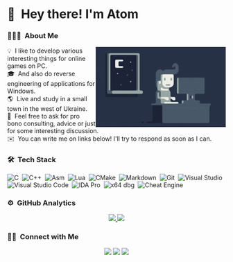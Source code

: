 # 👋 &nbsp;Hey there! I'm Atom


### 👨🏻‍💻 &nbsp;About Me

<img alt="Night Coding" src="https://raw.githubusercontent.com/AVS1508/AVS1508/master/assets/Night-Coding.gif" align="right"/>

💡 &nbsp;I like to develop various interesting things for online games on PC.\
🎓 &nbsp;And also do reverse engineering of applications for Windows.\
🌎 &nbsp;Live and study in a small town in the west of Ukraine.\
💬 &nbsp;Feel free to ask for pro bono consulting, advice or just for some interesting discussion.\
✉️ &nbsp;You can write me on links below! I'll try to respond as soon as I can.


### 🛠 &nbsp;Tech Stack

![C](https://img.shields.io/badge/-C-05122A?style=flat&logo=C&logoColor=A8B9CC)&nbsp;
![C++](https://img.shields.io/badge/-C++-05122A?style=flat&logo=C%2B%2B&logoColor=00599C)&nbsp;
![Asm](https://img.shields.io/badge/-Asm-05122A?style=flat&logo=Intel&logoColor=00599C)&nbsp;
![Lua](https://img.shields.io/badge/-Lua-05122A?style=flat&logo=Lua&logoColor=00599C)&nbsp;
![CMake](https://img.shields.io/badge/-CMake-05122A?style=flat&logo=cmake)&nbsp;
![Markdown](https://img.shields.io/badge/-Markdown-05122A?style=flat&logo=markdown)&nbsp;
![Git](https://img.shields.io/badge/-Git-05122A?style=flat&logo=git)&nbsp;
![Visual Studio](https://img.shields.io/badge/-Visual%20Studio%20-05122A?style=flat&logo=visual-studio&logoColor=007ACC)&nbsp;
![Visual Studio Code](https://img.shields.io/badge/-VS%20Code-05122A?style=flat&logo=visual-studio-code&logoColor=007ACC)&nbsp;
![IDA Pro](https://img.shields.io/badge/-IDA%20Pro%20-05122A?style=flat)&nbsp;
![x64 dbg](https://img.shields.io/badge/-x64%20dbg%20-05122A?style=flat)&nbsp;
![Cheat Engine](https://img.shields.io/badge/-Cheat%20Engine%20-05122A?style=flat)&nbsp;

### ⚙️ &nbsp;GitHub Analytics

<p align="center">
<a href="https://github.com/FrostAtom">
  <img height="180em" src="https://github-readme-stats-eight-theta.vercel.app/api?username=FrostAtom&show_icons=true&theme=algolia&include_all_commits=true&count_private=true"/>
  <img height="180em" src="https://github-readme-stats-eight-theta.vercel.app/api/top-langs/?username=FrostAtom&layout=compact&langs_count=8&theme=algolia"/>
</a>
</p>

### 🤝🏻 &nbsp;Connect with Me

<p align="center">
<a href="mailto:vgolumbivskii@ukr.net"><img src="https://img.shields.io/badge/-vgolumbivskii@ukr.net-D14836?style=flat&logo=Gmail&logoColor=white"/></a>
<a href="https://discordapp.com/users/327892422187024394"><img src="https://img.shields.io/badge/-@atom8289-BD081C?style=flat&logo=Discord&logoColor=white"/></a>
<a href="https://t.me/boredatom"><img src="https://img.shields.io/badge/-@boredatom-1769FF?style=flat&logo=Telegram&logoColor=white"/></a>
</p>
